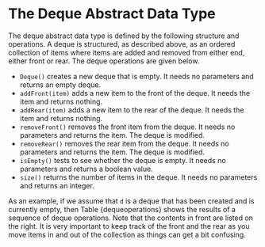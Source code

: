 The Deque Abstract Data Type
============================

The deque abstract data type is defined by the following structure and
operations. A deque is structured, as described above, as an ordered
collection of items where items are added and removed from either end,
either front or rear. The deque operations are given below.

-   `Deque()` creates a new deque that is empty. It needs no parameters
    and returns an empty deque.
-   `addFront(item)` adds a new item to the front of the deque. It needs
    the item and returns nothing.
-   `addRear(item)` adds a new item to the rear of the deque. It needs
    the item and returns nothing.
-   `removeFront()` removes the front item from the deque. It needs no
    parameters and returns the item. The deque is modified.
-   `removeRear()` removes the rear item from the deque. It needs no
    parameters and returns the item. The deque is modified.
-   `isEmpty()` tests to see whether the deque is empty. It needs no
    parameters and returns a boolean value.
-   `size()` returns the number of items in the deque. It needs no
    parameters and returns an integer.

As an example, if we assume that `d` is a deque that has been created
and is currently empty, then Table {dequeoperations} shows the results
of a sequence of deque operations. Note that the contents in front are
listed on the right. It is very important to keep track of the front and
the rear as you move items in and out of the collection as things can
get a bit confusing.
